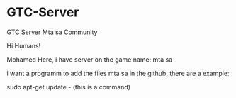 # GTC-Server
GTC Server Mta sa Community

Hi Humans!

Mohamed Here, i have server on the game name: mta sa

i want a programm to add the files mta sa in the github, there are a example:

sudo apt-get update - (this is a command)

